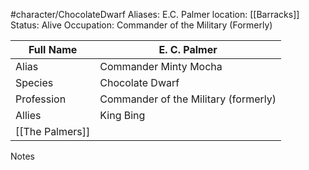 #character/ChocolateDwarf 
Aliases: E.C. Palmer
location: [[Barracks]]
Status: Alive
Occupation: Commander of the Military (Formerly)


| Full Name  | E. C. Palmer                         |
| ---------- | ------------------------------------ |
| Alias      | Commander Minty Mocha                |
| Species    | Chocolate Dwarf                      |
| Profession | Commander of the Military (formerly) |
| Allies     | King Bing                            |
[[The Palmers]] |

Notes